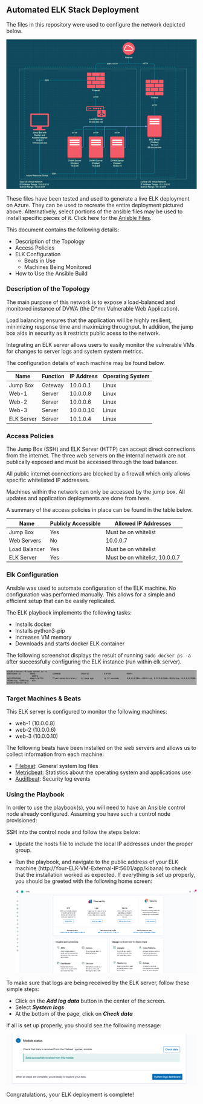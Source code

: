 ## Automated ELK Stack Deployment

The files in this repository were used to configure the network depicted below.

![network diagram](/diagrams/network_diagram.png)

These files have been tested and used to generate a live ELK deployment on Azure. They can be used to recreate the entire deployment pictured above. Alternatively, select portions of the ansible files may be used to install specific pieces of it. Click here for the [Anisble Files](https://github.com/I14T-E/elk_deployment/tree/master/ansible "Ansible Files").

This document contains the following details:
- Description of the Topology
- Access Policies
- ELK Configuration
  - Beats in Use
  - Machines Being Monitored
- How to Use the Ansible Build


### Description of the Topology

The main purpose of this network is to expose a load-balanced and monitored instance of DVWA (the D*mn Vulnerable Web Application).

Load balancing ensures that the application will be highly resilient, minimizing response time and maximizing throughput. In addition, the jump box aids in security as it restricts public acess to the network.

Integrating an ELK server allows users to easily monitor the vulnerable VMs for changes to server logs and system system metrics.

The configuration details of each machine may be found below.


| Name       | Function | IP Address | Operating System |
|------------|----------|------------|------------------|
| Jump Box   | Gateway  | 10.0.0.1   | Linux            |
| Web-1      | Server   | 10.0.0.8   | Linux            |
| Web-2      | Server   | 10.0.0.6   | Linux            |
| Web-3      | Server   | 10.0.0.10  | Linux            |
| ELK Server | Server   | 10.1.0.4   | Linux            |


### Access Policies

The Jump Box (SSH) and ELK Server (HTTP) can accept direct connections from the internet. The three web servers on the internal network are not publically exposed and must be accessed through the load balancer.

All public internet connections are blocked by a firewall which only allows specific whitelisted IP addresses.

Machines within the network can only be accessed by the jump box. All updates and application deployments are done from here.

A summary of the access policies in place can be found in the table below.


| Name          | Publicly Accessible | Allowed IP Addresses           |
|---------------|---------------------|--------------------------------|
| Jump Box      | Yes                 | Must be on whitelist           |
| Web Servers   | No                  |  10.0.0.7                      |
| Load Balancer | Yes                 | Must be on whitelist           |
| ELK Server    | Yes                 | Must be on whitelist, 10.0.0.7 |


### Elk Configuration

Ansible was used to automate configuration of the ELK machine. No configuration was performed manually. This allows for a simple and efficient setup that can be easily replicated.

The ELK playbook implements the following tasks:
- Installs docker
- Installs python3-pip
- Increases VM memory
- Downloads and starts docker ELK container

The following screenshot displays the result of running `sudo docker ps -a` after successfully configuring the ELK instance (run within elk server).

![elk docker ps command](/diagrams/elk_docker_ps.png)

### Target Machines & Beats
This ELK server is configured to monitor the following machines:
- web-1 (10.0.0.8)
- web-2 (10.0.0.6)
- web-3 (10.0.0.10)


The following beats have been installed on the web servers and allows us to collect information from each machine:
- [Filebeat](https://www.elastic.co/guide/en/beats/filebeat/current/filebeat-overview.html "Filebeat"): General system log files
- [Metricbeat](https://www.elastic.co/guide/en/beats/metricbeat/current/metricbeat-overview.html "Metricbeat"): Statistics about the operating system and applications use
- [Auditbeat](https://www.elastic.co/guide/en/beats/auditbeat/current/auditbeat-overview.html "Auditbeat"): Security log events

### Using the Playbook
In order to use the playbook(s), you will need to have an Ansible control node already configured. Assuming you have such a control node provisioned: 

SSH into the control node and follow the steps below:
- Update the hosts file to include the local IP addresses under the proper group.
- Run the playbook, and navigate to the public address of your ELK machine (http://Your-ELK-VM-External-IP:5601/app/kibana) to check that the installation worked as expected. If everything is set up properly, you should be greeted with the following home screen:

	![kibana home](/diagrams/kibana_home.png)


To make sure that logs are being received by the ELK server, follow these simple steps:
- Click on the __*Add log data*__ button in the center of the screen. 
- Select __*System logs*__
- At the bottom of the page, click on __*Check data*__


If all is set up properly, you should see the following message:


![filebeat log status](/diagrams/filebeat_logs_received.png)


Congratulations, your ELK deployment is complete!

